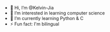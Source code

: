 - 👋 Hi, I’m @Kelvin-Jia
- 👀 I’m interested in learning computer science
- 🌱 I’m currently learning Python & C
- ⚡ Fun fact: I'm bilingual

<!---
Kelvin-Jia/Kelvin-Jia is a ✨ special ✨ repository because its `README.md` (this file) appears on your GitHub profile.
You can click the Preview link to take a look at your changes.
--->
